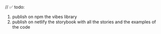 // ✅ todo:

1. publish on npm the vibes library
2. publish on netlify the storybook with all the stories and the examples of the code